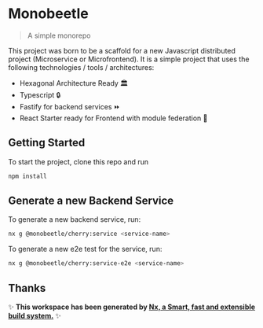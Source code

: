 # Monobeetle
> A simple monorepo

This project was born to be a scaffold for a new Javascript distributed project (Microservice or Microfrontend). It is a simple project that uses the following technologies / tools / architectures:

- Hexagonal Architecture Ready 🏛
- Typescript 🔒
- Fastify for backend services ⏩
- React Starter ready for Frontend with module federation 📖

## Getting Started

To start the project, clone this repo and run

```bash
npm install
```

## Generate a new Backend Service

To generate a new backend service, run:

```bash
nx g @monobeetle/cherry:service <service-name>
```

To generate a new e2e test for the service, run:

```bash
nx g @monobeetle/cherry:service-e2e <service-name>
```

## Thanks

✨ **This workspace has been generated by [Nx, a Smart, fast and extensible build system.](https://nx.dev)** ✨
